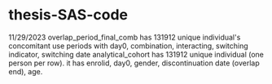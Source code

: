 # thesis-SAS-code

11/29/2023
overlap_period_final_comb has 131912 unique individual's concomitant use periods with day0, combination, interacting, switching indicator, switching date
analytical_cohort has 131912 unique individual (one person per row). it has enrolid, day0, gender, discontinuation date (overlap end), age.

